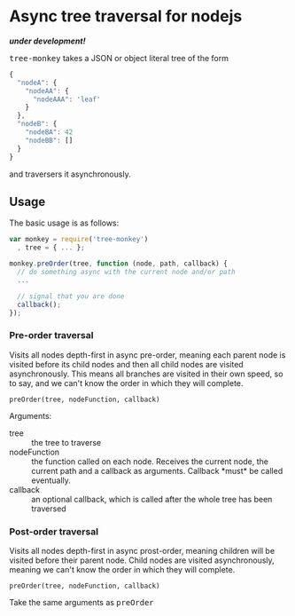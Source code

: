 Async tree traversal for nodejs
===============================

***under development!***

<tt>tree-monkey</tt> takes a JSON or object literal tree of the form

```JavaScript
{
  "nodeA": {
    "nodeAA": {
      "nodeAAA": 'leaf'
    }
  },
  "nodeB": {
    "nodeBA": 42
    "nodeBB": []
  }
}
```

and traversers it asynchronously.


## Usage

The basic usage is as follows:

```JavaScript
var monkey = require('tree-monkey')
  , tree = { ... };

monkey.preOrder(tree, function (node, path, callback) {
  // do something async with the current node and/or path
  ...

  // signal that you are done
  callback();
});
```

### Pre-order traversal

Visits all nodes depth-first in async pre-order, meaning each parent node is visited before its child nodes and then all child nodes are visited asynchronously. This means all branches are visited in their own speed, so to say, and we can't know the order in which they will complete.

```
preOrder(tree, nodeFunction, callback)
```

Arguments:

<dl>
  <dt>tree</dt>	<dd>the tree to traverse</dd>
  <dt>nodeFunction</dt>	<dd>the function called on each node. Receives the current node, the current path and a callback as arguments. Callback *must* be called eventually.</dd>
  <dt>callback</dt>	<dd>an optional callback, which is called after the whole tree has been traversed</dd>
</dl>

### Post-order traversal

Visits all nodes depth-first in async prost-order, meaning children will be visited before their parent node. Child nodes are visited asynchronously, meaning we can't know the order in which they will complete.

```
preOrder(tree, nodeFunction, callback)
```

Take the same arguments as <tt>preOrder</tt>